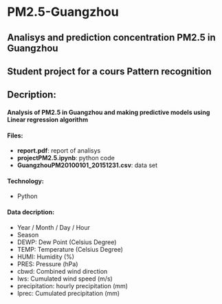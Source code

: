 # PM2.5-Guangzhou
## Analisys and prediction concentration PM2.5  in Guangzhou
## Student project for a cours Pattern recognition
## Decription:
#### Analysis of PM2.5 in Guangzhou and making predictive models using Linear regression algorithm
#### Files:
- **report.pdf**: report of analisys
- **projectPM2.5.ipynb**: python code
- **GuangzhouPM20100101_20151231.csv**: data set
#### Technology:
- Python
#### Data decription:
- Year / Month / Day / Hour
- Season
- DEWP: Dew Point (Celsius Degree)
- TEMP: Temperature (Celsius Degree)
- HUMI: Humidity (%)
- PRES: Pressure (hPa)
- cbwd: Combined wind direction
- Iws: Cumulated wind speed (m/s)
- precipitation: hourly precipitation (mm)
- Iprec: Cumulated precipitation (mm)


